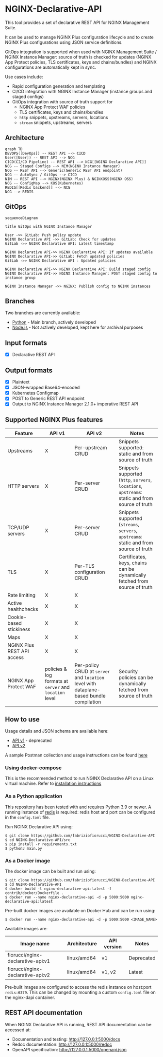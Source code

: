 # NGINX-Declarative-API

This tool provides a set of declarative REST API for NGINX Management Suite.

It can be used to manage NGINX Plus configuration lifecycle and to create NGINX Plus configurations using JSON service definitions.

GitOps integration is supported when used with NGINX Management Suite / NGINX Instance Manager: source of truth is checked for updates (NGINX App Protect policies, TLS certificates, keys and chains/bundles) and NGINX configurations are automatically kept in sync.

Use cases include:

- Rapid configuration generation and templating
- CI/CD integration with NGINX Instance Manager (instance groups and staged configs)
- GitOps integration with source of truth support for
  - NGINX App Protect WAF policies
  - TLS certificates, keys and chains/bundles
  - `http` snippets, upstreams, servers, locations
  - `stream` snippets, upstreams, servers

## Architecture

```mermaid
graph TD
DEVOPS([DevOps]) -- REST API --> CICD
User([User]) -- REST API --> NCG
CICD(CI/CD Pipeline) -- REST API --> NCG[[NGINX Declarative API]]
NCG -- Staged Configs --> NIM(NGINX Instance Manager)
NCG -- REST API --> Generic(Generic REST API endpoint)
NCG -- AutoSync / GitOps --> CICD
NIM -- REST API --> NGINX(NGINX Plus) & NGINXOSS(NGINX OSS)
NCG -- ConfigMap --> K8S(Kubernetes)
REDIS[[Redis backend]] --> NCG
NCG --> REDIS
```

## GitOps

```mermaid
sequenceDiagram

title GitOps with NGINX Instance Manager

User ->> GitLab: Push policy update
NGINX Declarative API ->> GitLab: Check for updates
GitLab ->> NGINX Declarative API: Latest timestamp

NGINX Declarative API->> NGINX Declarative API: If updates available
NGINX Declarative API->> GitLab: Fetch updated policies
GitLab ->> NGINX Declarative API : Updated policies

NGINX Declarative API->> NGINX Declarative API: Build staged config
NGINX Declarative API->> NGINX Instance Manager: POST staged config to instance group

NGINX Instance Manager ->> NGINX: Publish config to NGINX instances
```

## Branches

Two branches are currently available:

- [Python](https://github.com/fabriziofiorucci/NGINX-Declarative-API/tree/main) - Main branch, actively developed
- [Node.js](https://github.com/fabriziofiorucci/NGINX-Declarative-API/tree/nodejs) - Not actively developed, kept here for archival purposes

## Input formats

- [X] Declarative REST API

## Output formats

- [X] Plaintext
- [X] JSON-wrapped Base64-encoded
- [X] Kubernetes Configmap
- [X] POST to Generic REST API endpoint
- [X] Output to NGINX Instance Manager 2.1.0+ imperative REST API
  
## Supported NGINX Plus features

| Feature | API v1 | API v2                                                                                            | Notes |
| --------| ------ |---------------------------------------------------------------------------------------------------| ----- |
| Upstreams | X | Per-upstream CRUD                                                                                 | Snippets supported: static and from source of truth |
| HTTP servers | X | Per-server CRUD                                                                                   | Snippets supported (`http`, `servers`, `locations`, `upstreams`: static and from source of truth |
| TCP/UDP servers | X | Per-server CRUD                                                                                   | Snippets supported (`streams`, `servers`, `upstreams`: static and from source of truth |
| TLS | X | Per-TLS configuration CRUD                                                                        | Certificates, keys, chains can be dynamically fetched from source of truth |
| Rate limiting | X | X                                                                                                 | |
| Active healthchecks | X | X                                                                                                 | |
| Cookie-based stickiness | X | X                                                                                                 | |
| Maps | X | X                                                                                                 | |
| NGINX Plus REST API access | X | X                                                                                                 | |
| NGINX App Protect WAF | policies & log formats at `server` and `location` level | Per-policy CRUD at `server` and `location` level with dataplane-based bundle compilation | Security policies can be dynamically fetched from source of truth | 

## How to use

Usage details and JSON schema are available here:
- [API v1](/USAGE-v1.md) - deprecated
- [API v2](/USAGE-v2.md)

A sample Postman collection and usage instructions can be found [here](/contrib/postman)

### Using docker-compose

This is the recommended method to run NGINX Declarative API on a Linux virtual machine. Refer to [installation instructions](https://github.com/fabriziofiorucci/NGINX-Declarative-API/tree/main/contrib/docker-compose)

### As a Python application

This repository has been tested with and requires Python 3.9 or newer.
A running instance of [redis](https://redis.io/) is required: redis host and port can be configured in the `config.toml` file.

Run NGINX Declarative API using:

```
$ git clone https://github.com/fabriziofiorucci/NGINX-Declarative-API
$ cd NGINX-Declarative-API/src
$ pip install -r requirements.txt
$ python3 main.py
```

### As a Docker image

The docker image can be built and run using:

```
$ git clone https://github.com/fabriziofiorucci/NGINX-Declarative-API
$ cd NGINX-Declarative-API
$ docker build -t nginx-declarative-api:latest -f contrib/docker/Dockerfile .
$ docker run --name nginx-declarative-api -d -p 5000:5000 nginx-declarative-api:latest
```

Pre-built docker images are available on Docker Hub and can be run using:

```
$ docker run --name nginx-declarative-api -d -p 5000:5000 <IMAGE_NAME>
```

Available images are:

| Image name                        | Architecture | API version | Notes      |
|-----------------------------------| ------------ |-------------|------------|
| fiorucci/nginx-declarative-api:v1 | linux/amd64  | v1          | Deprecated |
| fiorucci/nginx-declarative-api:v2 | linux/amd64  | v1, v2      | Latest     |

Pre-built images are configured to access the redis instance on host:port `redis:6379`. This can be changed by mounting a custom `config.toml` file on the nginx-dapi container.

## REST API documentation

When NGINX Declarative API is running, REST API documentation can be accessed at:

- Documentation and testing: http://127.0.0.1:5000/docs
- Redoc documentation: http://127.0.0.1:5000/redoc
- OpenAPI specification: http://127.0.0.1:5000/openapi.json
